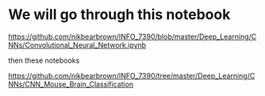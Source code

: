 # We will go through this notebook

https://github.com/nikbearbrown/INFO_7390/blob/master/Deep_Learning/CNNs/Convolutional_Neural_Network.ipynb

then these notebooks

https://github.com/nikbearbrown/INFO_7390/tree/master/Deep_Learning/CNNs/CNN_Mouse_Brain_Classification
